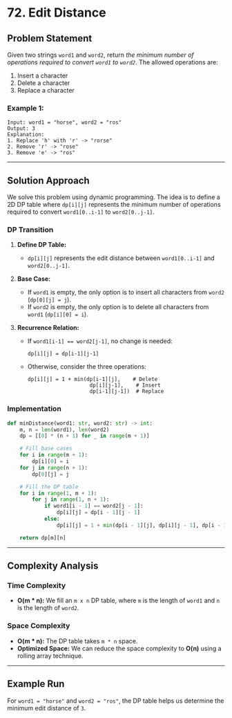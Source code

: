 # 72. Edit Distance

## Problem Statement

Given two strings `word1` and `word2`, return _the minimum number of operations required to convert `word1` to `word2`_. The allowed operations are:

1. Insert a character
2. Delete a character
3. Replace a character

### Example 1:

```text
Input: word1 = "horse", word2 = "ros"
Output: 3
Explanation:
1. Replace 'h' with 'r' -> "rorse"
2. Remove 'r' -> "rose"
3. Remove 'e' -> "ros"
```

---

## Solution Approach

We solve this problem using dynamic programming. The idea is to define a 2D DP table where `dp[i][j]` represents the minimum number of operations required to convert `word1[0..i-1]` to `word2[0..j-1]`.

### DP Transition

1. **Define DP Table:**
    
    - `dp[i][j]` represents the edit distance between `word1[0..i-1]` and `word2[0..j-1]`.
2. **Base Case:**
    
    - If `word1` is empty, the only option is to insert all characters from `word2` (`dp[0][j] = j`).
    - If `word2` is empty, the only option is to delete all characters from `word1` (`dp[i][0] = i`).
3. **Recurrence Relation:**
    
    - If `word1[i-1] == word2[j-1]`, no change is needed:
        
        ```text
        dp[i][j] = dp[i-1][j-1]
        ```
        
    - Otherwise, consider the three operations:
        
        ```text
        dp[i][j] = 1 + min(dp[i-1][j],    # Delete
                            dp[i][j-1],    # Insert
                            dp[i-1][j-1])  # Replace
        ```
        

### Implementation

```python
def minDistance(word1: str, word2: str) -> int:
    m, n = len(word1), len(word2)
    dp = [[0] * (n + 1) for _ in range(m + 1)]

    # Fill base cases
    for i in range(m + 1):
        dp[i][0] = i
    for j in range(n + 1):
        dp[0][j] = j

    # Fill the DP table
    for i in range(1, m + 1):
        for j in range(1, n + 1):
            if word1[i - 1] == word2[j - 1]:
                dp[i][j] = dp[i - 1][j - 1]
            else:
                dp[i][j] = 1 + min(dp[i - 1][j], dp[i][j - 1], dp[i - 1][j - 1])

    return dp[m][n]
```

---

## Complexity Analysis

### Time Complexity

- **O(m * n):** We fill an `m x n` DP table, where `m` is the length of `word1` and `n` is the length of `word2`.

### Space Complexity

- **O(m * n):** The DP table takes `m * n` space.
- **Optimized Space:** We can reduce the space complexity to **O(n)** using a rolling array technique.

---

## Example Run

For `word1 = "horse"` and `word2 = "ros"`, the DP table helps us determine the minimum edit distance of `3`.